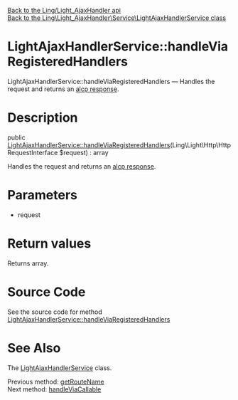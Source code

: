 [Back to the Ling/Light_AjaxHandler api](https://github.com/lingtalfi/Light_AjaxHandler/blob/master/doc/api/Ling/Light_AjaxHandler.md)<br>
[Back to the Ling\Light_AjaxHandler\Service\LightAjaxHandlerService class](https://github.com/lingtalfi/Light_AjaxHandler/blob/master/doc/api/Ling/Light_AjaxHandler/Service/LightAjaxHandlerService.md)


LightAjaxHandlerService::handleViaRegisteredHandlers
================



LightAjaxHandlerService::handleViaRegisteredHandlers — Handles the request and returns an [alcp response](https://github.com/lingtalfi/Light_AjaxHandler/blob/master/doc/pages/ajax-light-communication-protocol.md).




Description
================


public [LightAjaxHandlerService::handleViaRegisteredHandlers](https://github.com/lingtalfi/Light_AjaxHandler/blob/master/doc/api/Ling/Light_AjaxHandler/Service/LightAjaxHandlerService/handleViaRegisteredHandlers.md)(Ling\Light\Http\HttpRequestInterface $request) : array




Handles the request and returns an [alcp response](https://github.com/lingtalfi/Light_AjaxHandler/blob/master/doc/pages/ajax-light-communication-protocol.md).




Parameters
================


- request

    


Return values
================

Returns array.








Source Code
===========
See the source code for method [LightAjaxHandlerService::handleViaRegisteredHandlers](https://github.com/lingtalfi/Light_AjaxHandler/blob/master/Service/LightAjaxHandlerService.php#L136-L152)


See Also
================

The [LightAjaxHandlerService](https://github.com/lingtalfi/Light_AjaxHandler/blob/master/doc/api/Ling/Light_AjaxHandler/Service/LightAjaxHandlerService.md) class.

Previous method: [getRouteName](https://github.com/lingtalfi/Light_AjaxHandler/blob/master/doc/api/Ling/Light_AjaxHandler/Service/LightAjaxHandlerService/getRouteName.md)<br>Next method: [handleViaCallable](https://github.com/lingtalfi/Light_AjaxHandler/blob/master/doc/api/Ling/Light_AjaxHandler/Service/LightAjaxHandlerService/handleViaCallable.md)<br>


